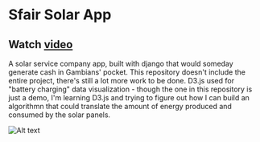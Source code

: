 # Sfair Solar App
## Watch [video](https://youtu.be/KfBQFM67ACA)

A solar service company app, built with django that would someday generate cash in Gambians' pocket.
This repository doesn't include the entire project, there's still a lot more work to be done.
D3.js used for "battery charging" data visualization - though the one in this repository is just a demo, 
I'm learning D3.js and trying to figure out how I can build an algorithmn that could translate the amount of energy
produced and consumed by the solar panels.

![Alt text](https://raw.githubusercontent.com/msawo/sfair-solar-app/master/solar_app-devices-02.gif "Solar-app")

